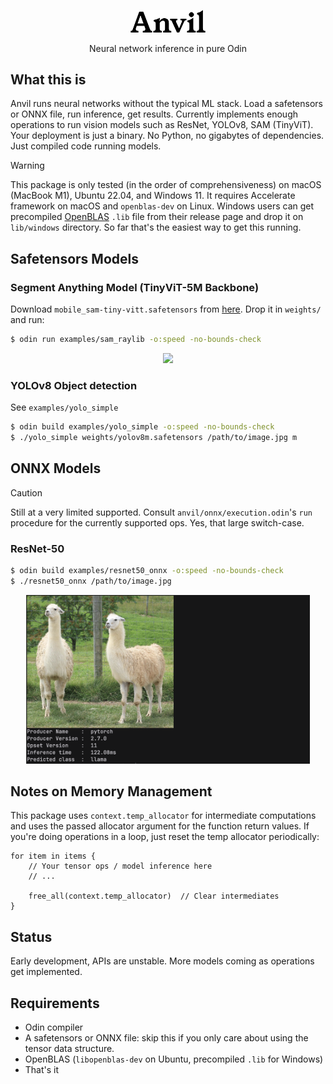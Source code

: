 <p align="center">
  <img width="120px" src="assets/anvil.webp" />
</p>

<p align="center">
  Neural network inference in pure Odin
</p>

## What this is

Anvil runs neural networks without the typical ML stack.
Load a safetensors or ONNX file, run inference, get results.
Currently implements enough operations to run vision models such as ResNet, YOLOv8, SAM (TinyViT).
Your deployment is just a binary.
No Python, no gigabytes of dependencies.
Just compiled code running models.

> [!WARNING]
> This package is only tested (in the order of comprehensiveness) on macOS (MacBook M1), Ubuntu 22.04, and Windows 11. It requires Accelerate framework on macOS and `openblas-dev` on Linux. 
> Windows users can get precompiled [OpenBLAS](https://github.com/OpenMathLib/OpenBLAS) `.lib` file from their release page and drop it on `lib/windows` directory. So far that's the easiest way to get this running.

## Safetensors Models

### Segment Anything Model (TinyViT-5M Backbone)

Download `mobile_sam-tiny-vitt.safetensors` from [here](https://huggingface.co/lmz/candle-sam/tree/main). Drop it in `weights/` and run:

```bash
$ odin run examples/sam_raylib -o:speed -no-bounds-check
```

<p align="center">
  <img width="90%" src="assets/sam.gif" />
</p>

### YOLOv8 Object detection

See `examples/yolo_simple`

```bash
$ odin build examples/yolo_simple -o:speed -no-bounds-check
$ ./yolo_simple weights/yolov8m.safetensors /path/to/image.jpg m
```

## ONNX Models
> [!CAUTION]
> Still at a very limited supported. Consult `anvil/onnx/execution.odin`'s `run` procedure for the currently supported ops. Yes, that large switch-case.

### ResNet-50

```bash
$ odin build examples/resnet50_onnx -o:speed -no-bounds-check
$ ./resnet50_onnx /path/to/image.jpg
```
<p align="center">
  <img width="90%" src="assets/resnet.png" />
</p>

## Notes on Memory Management

This package uses `context.temp_allocator` for intermediate computations and uses the passed allocator argument for the function return values.
If you're doing operations in a loop, just reset the temp allocator periodically:


```odin
for item in items {
    // Your tensor ops / model inference here
    // ...

    free_all(context.temp_allocator)  // Clear intermediates
}
```

## Status

Early development, APIs are unstable. More models coming as operations get implemented.

## Requirements

- Odin compiler
- A safetensors or ONNX file: skip this if you only care about using the tensor data structure.
- OpenBLAS (`libopenblas-dev` on Ubuntu, precompiled `.lib` for Windows)
- That's it
